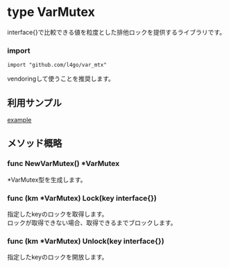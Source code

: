 type VarMutex
===

interface{}で比較できる値を粒度とした排他ロックを提供するライブラリです。

### import
```
import "github.com/l4go/var_mtx"
```
vendoringして使うことを推奨します。

## 利用サンプル

[example](../examples/ex_var_mtx/ex_var_mtx.go)

## メソッド概略

### func NewVarMutex() \*VarMutex

\*VarMutex型を生成します。

### func (km \*VarMutex) Lock(key interface{})

指定したkeyのロックを取得します。  
ロックが取得できない場合、取得できるまでブロックします。

### func (km \*VarMutex) Unlock(key interface{})

指定したkeyのロックを開放します。

